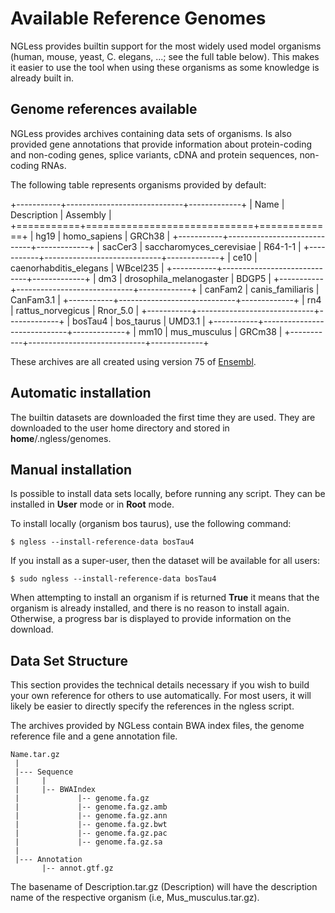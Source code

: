 # Available Reference Genomes

NGLess provides builtin support for the most widely used model organisms
(human, mouse, yeast, C. elegans, ...; see the full table below). This makes it
easier to use the tool when using these organisms as some knowledge is already
built in.

## Genome references available

NGLess provides archives containing data sets of organisms. Is also provided
gene annotations that provide information about protein-coding and non-coding
genes, splice variants, cDNA and protein sequences, non-coding RNAs.

The following table represents organisms provided by default:

+-----------+-----------------------------+-------------+
| Name      | Description                 | Assembly    |
+===========+=============================+=============+
| hg19      | homo\_sapiens               | GRCh38      |
+-----------+-----------------------------+-------------+
| sacCer3   | saccharomyces\_cerevisiae   | R64-1-1     |
+-----------+-----------------------------+-------------+
| ce10      | caenorhabditis\_elegans     | WBcel235    |
+-----------+-----------------------------+-------------+
| dm3       | drosophila\_melanogaster    | BDGP5       |
+-----------+-----------------------------+-------------+
| canFam2   | canis\_familiaris           | CanFam3.1   |
+-----------+-----------------------------+-------------+
| rn4       | rattus\_norvegicus          | Rnor\_5.0   |
+-----------+-----------------------------+-------------+
| bosTau4   | bos\_taurus                 | UMD3.1      |
+-----------+-----------------------------+-------------+
| mm10      | mus\_musculus               | GRCm38      |
+-----------+-----------------------------+-------------+

These archives are all created using version 75 of
[Ensembl](http://www.ensembl.org/).

## Automatic installation

The builtin datasets are downloaded the first time they are used. They are
downloaded to the user home directory and stored in **home**/.ngless/genomes.

## Manual installation

Is possible to install data sets locally, before running any script. They can
be installed in **User** mode or in **Root** mode.

To install locally (organism bos taurus), use the following command:

    $ ngless --install-reference-data bosTau4

If you install as a super-user, then the dataset will be available for all
users:

    $ sudo ngless --install-reference-data bosTau4

When attempting to install an organism if is returned **True** it means that
the organism is already installed, and there is no reason to install again.
Otherwise, a progress bar is displayed to provide information on the download.

## Data Set Structure

This section provides the technical details necessary if you wish to build your
own reference for others to use automatically. For most users, it will likely
be easier to directly specify the references in the ngless script.

The archives provided by NGLess contain BWA index files, the genome reference
file and a gene annotation file.


    Name.tar.gz
     |
     |--- Sequence
     |     |
     |     |-- BWAIndex
     |             |-- genome.fa.gz
     |             |-- genome.fa.gz.amb
     |             |-- genome.fa.gz.ann
     |             |-- genome.fa.gz.bwt
     |             |-- genome.fa.gz.pac
     |             |-- genome.fa.gz.sa
     |
     |--- Annotation
           |-- annot.gtf.gz
   
The basename of Description.tar.gz (Description) will have the description name
of the respective organism (i.e, Mus_musculus.tar.gz).


